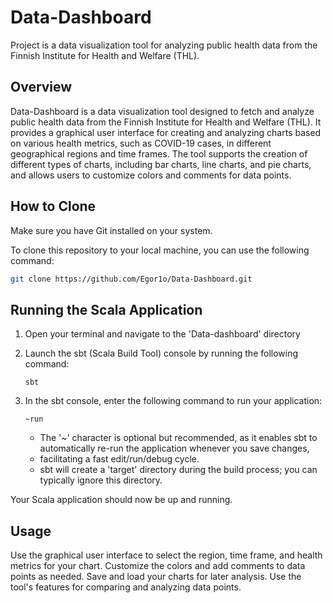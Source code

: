 # Data-Dashboard


Project is a data visualization tool for analyzing public health data from the Finnish Institute for Health and Welfare (THL).

## Overview

Data-Dashboard is a data visualization tool designed to fetch and analyze public health data from the Finnish Institute for Health and Welfare (THL). 
It provides a graphical user interface for creating and analyzing charts based on various health metrics, such as COVID-19 cases, in different 
geographical regions and time frames. The tool supports the creation of different types of charts, including bar charts, line charts, and pie charts, and allows 
users to customize colors and comments for data points.

## How to Clone

Make sure you have Git installed on your system.

To clone this repository to your local machine, you can use the following command:

```bash
git clone https://github.com/Egor1o/Data-Dashboard.git
```

## Running the Scala Application

1. Open your terminal and navigate to the 'Data-dashboard' directory


2. Launch the sbt (Scala Build Tool) console by running the following command:

   ```shell
   sbt
   ```

3. In the sbt console, enter the following command to run your application:

   ```shell
   ~run
   ```

   - The '~' character is optional but recommended, as it enables sbt to automatically re-run the application whenever you save changes,
   - facilitating a fast edit/run/debug cycle.
   - sbt will create a 'target' directory during the build process; you can typically ignore this directory.

Your Scala application should now be up and running.


## Usage
Use the graphical user interface to select the region, time frame, and health metrics for your chart.
Customize the colors and add comments to data points as needed.
Save and load your charts for later analysis.
Use the tool's features for comparing and analyzing data points.

